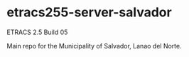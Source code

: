 # etracs255-server-salvador
ETRACS 2.5 Build 05

Main repo for the Municipality of Salvador, Lanao del Norte.
